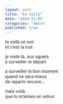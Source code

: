 ```yaml
---
layout: post
title: "te voilà"
date: "2024-11-05"
categories: "amore"
published: true
---
```


te voilà ce soir  
et c’est la nuit  

je reste là, aux aguets  
à surveiller le départ  

à surveiller le bon moment  
quand ce sera mieux  
de repartir encore...  

mais voilà  
que tu m’aimes en retour  
